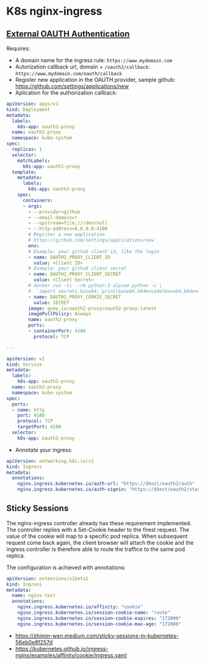 # K8s nginx-ingress

## [External OAUTH Authentication](https://kubernetes.github.io/ingress-nginx/examples/auth/oauth-external-auth/)

Requires:

* A domain name for the ingress rule: `https://www.mydomain.com`
* Autorization callback url, domain + `/oauth2/callback`: `https://www.mydomain.com/oauth/callback`
* Register new application in the OAUTH provider, sample github: <https://github.com/settings/applications/new>
* Aplication for the authorization callback:
```yaml
apiVersion: apps/v1
kind: Deployment
metadata:
  labels:
    k8s-app: oauth2-proxy
  name: oauth2-proxy
  namespace: kube-system
spec:
  replicas: 1
  selector:
    matchLabels:
      k8s-app: oauth2-proxy
  template:
    metadata:
      labels:
        k8s-app: oauth2-proxy
    spec:
      containers:
      - args:
        - --provider=github
        - --email-domain=*
        - --upstream=file:///dev/null
        - --http-address=0.0.0.0:4180
        # Register a new application
        # https://github.com/settings/applications/new
        env:
        # Example: your github client id, like the login
        - name: OAUTH2_PROXY_CLIENT_ID
          value: <Client ID>
        # Example: your github client secret
        - name: OAUTH2_PROXY_CLIENT_SECRET
          value: <Client Secret>
        # docker run -ti --rm python:3-alpine python -c \
        #  'import secrets,base64; print(base64.b64encode(base64.b64encode(secrets.token_bytes(16))));'
        - name: OAUTH2_PROXY_COOKIE_SECRET
          value: SECRET
        image: quay.io/oauth2-proxy/oauth2-proxy:latest
        imagePullPolicy: Always
        name: oauth2-proxy
        ports:
        - containerPort: 4180
          protocol: TCP

---

apiVersion: v1
kind: Service
metadata:
  labels:
    k8s-app: oauth2-proxy
  name: oauth2-proxy
  namespace: kube-system
spec:
  ports:
  - name: http
    port: 4180
    protocol: TCP
    targetPort: 4180
  selector:
    k8s-app: oauth2-proxy
```

* Annotate your ingress:

```yaml
apiVersion: networking.k8s.io/v1
kind: Ingress
metadata:
  annotations:
    nginx.ingress.kubernetes.io/auth-url: "https://$host/oauth2/auth"
    nginx.ingress.kubernetes.io/auth-signin: "https://$host/oauth2/start?rd=$escaped_request_uri"
```
## Sticky Sessions

The nginx-ingress controller already has these requirement implemented. The controller replies with a Set-Cookie header to the firest request. The value of the cookie will map to a specific pod replica. When subsequent request come back again, the client browser will attach the cookie and the ingress controller is therefore able to route the traffice to the same pod replica.

The configuration is achieved with annotations:
```yaml
apiVersion: extensions/v1beta1
kind: Ingress
metadata:
  name: nginx-test
  annotations:
    nginx.ingress.kubernetes.io/affinity: "cookie"
    nginx.ingress.kubernetes.io/session-cookie-name: "route"
    nginx.ingress.kubernetes.io/session-cookie-expires: "172800"
    nginx.ingress.kubernetes.io/session-cookie-max-age: "172800"
```

* <https://zhimin-wen.medium.com/sticky-sessions-in-kubernetes-56eb0e8f257d>
* <https://kubernetes.github.io/ingress-nginx/examples/affinity/cookie/ingress.yaml>

